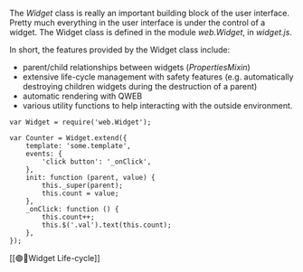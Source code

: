 The _Widget_ class is really an important building block of the user interface. Pretty much everything in the user interface is under the control of a widget. The Widget class is defined in the module _web.Widget_, in _widget.js_.

In short, the features provided by the Widget class include:

-   parent/child relationships between widgets (_PropertiesMixin_)    
-   extensive life-cycle management with safety features (e.g. automatically destroying children widgets during the destruction of a parent)    
-   automatic rendering with QWEB    
-   various utility functions to help interacting with the outside environment.

```
var Widget = require('web.Widget');

var Counter = Widget.extend({
    template: 'some.template',
    events: {
        'click button': '_onClick',
    },
    init: function (parent, value) {
        this._super(parent);
        this.count = value;
    },
    _onClick: function () {
        this.count++;
        this.$('.val').text(this.count);
    },
});
```

[[🟣📜Widget Life-cycle]]

